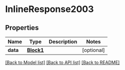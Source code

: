 # InlineResponse2003

## Properties
Name | Type | Description | Notes
------------ | ------------- | ------------- | -------------
**data** | [**Block1**](Block1.md) |  | [optional] 

[[Back to Model list]](../README.md#documentation-for-models) [[Back to API list]](../README.md#documentation-for-api-endpoints) [[Back to README]](../README.md)


